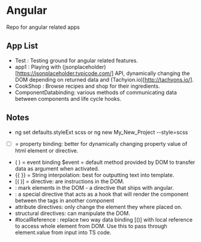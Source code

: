 # Angular
Repo for angular related apps

## App List
* Test : Testing ground for angular related features.
* app1 : Playing with (jsonplaceholder)[https://jsonplaceholder.typicode.com/] API, dynamically changing the DOM depending on returned data and (Tachyion.io)[http://tachyons.io/].
* CookShop : Browse recipes and shop for their ingredients.
* ComponentDatabinding: various methods of communicating data between components and life cycle hooks.

## Notes
* ng set defaults.styleExt scss or ng new My_New_Project --style=scss
* [ ] = property binding: better for dynamically changing property value of html element or directive.
* ( ) = event binding
$event = default method provided by DOM to transfer data as argument when activated.
* {{ }} = String interpolation: best for outputting text into template.
* [( )] = directive: are instructions in the DOM.
* <ng-template> : mark elements in the DOM -  a directive that ships with angular.
* <ng-content></ng-content>: a special directive that acts as a hook that will render the component between the <app-comp> tags in another component
* attribute directives: only change the element they where placed on.
* structural directives: can manipulate the DOM.
* #localReference : replace two way data binding [()] with local reference to
  access whole element from DOM. Use this to pass through element.value from input into
  TS code.
